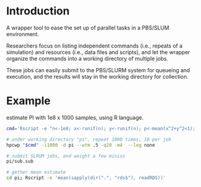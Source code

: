 # Introduction
A wrapper tool to ease the set up of parallel tasks in a PBS/SLUM environment.

Researchers focus on listing independent commands (i.e., repeats of a simulation) and resources (i.e., data files and scripts), and let the wrapper organize the commands into a working directory of multiple jobs.

These jobs can easily submit to the PBS/SLURM system for queueing and execution, and the results will stay in the working directory for collection.

# Example

estimate PI with 1e8 x 1000 samples, using R language.

```sh
cmd='Rscript -e "n<-1e8; x<-runif(n); y<-runif(n); p<-mean(x^2+y^2<1); saveRDS(p, \"{n:04d}.rds\")"'

# under working directory "pi", repeat 1000 times, 10 per job
hpcwp "$cmd" -i1000 -d pi --wtm .5 -q20 -m4  --log none

# submit SLRUM jobs, and weight a few minius
pi/sub.sub

# gether mean estimate
cd pi; Rscript -e 'mean(sapply(dir(".", "rds$"), readRDS))'
```
